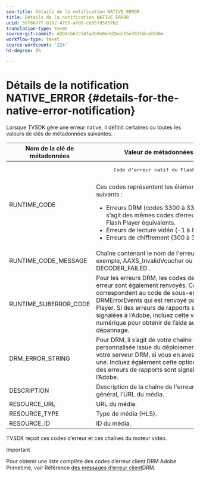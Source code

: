 ```yaml
---
seo-title: Détails de la notification NATIVE_ERROR
title: Détails de la notification NATIVE_ERROR
uuid: 59f6077f-8162-4755-afd8-ce95fd5d57b2
translation-type: tm+mt
source-git-commit: d2b8cb67c54fadb8e0e7d2bdc15e393fdce8550e
workflow-type: tm+mt
source-wordcount: '224'
ht-degree: 0%

---
```



# Détails de la notification NATIVE_ERROR {#details-for-the-native-error-notification}

Lorsque TVSDK gère une erreur native, il définit certaines ou toutes les valeurs de clés de métadonnées suivantes.

<table id="table_86A21619515B435DBB65DC4DFBB64B29"> 
 <thead> 
  <tr> 
   <th colname="col1" class="entry"> Nom de la clé de métadonnées </th> 
   <th colname="col2" class="entry"> Valeur de métadonnées </th> 
  </tr> 
 </thead>
 <tbody> 
  <tr> 
   <td colname="col1"> <span class="codeph"> RUNTIME_CODE </span> </td> 
   <td colname="col2"> 
    <pre>
      Code d’erreur natif du Flash Player. 
    </pre> Ces codes représentent les éléments suivants : 
    <ul id="ul_330C626DE27B45A09E8851CC24768A07"> 
     <li id="li_0845A9BBB55545BDB49BD4F4802C0E54">Erreurs DRM (codes 3300 à 3367). Il s’agit des mêmes codes d’erreur de Flash Player équivalents. </li> 
     <li id="li_98A571480C154CF0AE1DC101FF0834C4">Erreurs de lecture vidéo (-1 à 89). </li> 
     <li id="li_D7C19955DEF94DA88B822C8C57D6D2F4">Erreurs de chiffrement (300 à 307). </li> 
    </ul> </td> 
  </tr> 
  <tr> 
   <td colname="col1"> <span class="codeph"> RUNTIME_CODE_MESSAGE </span> </td> 
   <td colname="col2"> Chaîne contenant le nom de l'erreur ; par exemple, <span class="codeph"> AAXS_InvalidVoucher </span> ou <span class="codeph"> DECODER_FAILED </span>. </td> 
  </tr> 
  <tr> 
   <td colname="col1"> <span class="codeph"> RUNTIME_SUBERROR_CODE </span> </td> 
   <td colname="col2"> Pour les erreurs DRM, les codes de sous-erreur sont également renvoyés. Ces codes correspondent au code de <span class="codeph"> sous-erreur </span> DRMErrorEvents qui est renvoyé par le Flash Player. Si des erreurs de rapports sont signalées à l’Adobe, incluez cette valeur numérique pour obtenir de l’aide au dépannage. </td> 
  </tr> 
  <tr> 
   <td colname="col1"> <span class="codeph"> DRM_ERROR_STRING </span> </td> 
   <td colname="col2"> Pour DRM, il s’agit de votre chaîne d’erreur personnalisée issue du déploiement de votre serveur DRM, si vous en avez défini une. Incluez également cette option lorsque des erreurs de rapports sont signalées à l’Adobe. </td> 
  </tr> 
  <tr> 
   <td colname="col1"> <span class="codeph"> DESCRIPTION </span> </td> 
   <td colname="col2"> Description de la chaîne de l'erreur. En général, l’URL du média. </td> 
  </tr> 
  <tr> 
   <td colname="col1"> <span class="codeph"> RESOURCE_URL </span> </td> 
   <td colname="col2"> URL du média. </td> 
  </tr> 
  <tr> 
   <td colname="col1"> <span class="codeph"> RESOURCE_TYPE </span> </td> 
   <td colname="col2"> Type de média (HLS). </td> 
  </tr> 
  <tr> 
   <td colname="col1"> <span class="codeph"> RESOURCE_ID </span> </td> 
   <td colname="col2"> ID du média. </td> 
  </tr> 
 </tbody> 
</table>

TVSDK reçoit ces codes d’erreur et ces chaînes du moteur vidéo.

>[!IMPORTANT]
>
>Pour obtenir une liste complète des codes d’erreur client DRM Adobe Primetime, voir Référence [des messages d’erreur client](https://helpx.adobe.com/content/dam/help/en/primetime/drm/drm_client_error_message_reference.pdf)DRM.